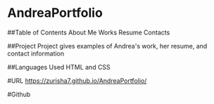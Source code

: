 # AndreaPortfolio

##Table of Contents
  About Me
  Works
  Resume
  Contacts
  
##Project 
  Project gives examples of Andrea's work, her resume, and contact information
  
##Languages Used
  HTML and CSS
  
  #URL
  https://zurisha7.github.io/AndreaPortfolio/
  
  #Github
